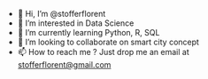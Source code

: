- 👋 Hi, I’m @stofferflorent
- 👀 I’m interested in Data Science
- 🌱 I’m currently learning Python, R, SQL
- 💞️ I’m looking to collaborate on smart city concept
- 📫 How to reach me ? Just drop me an email at stofferflorent@gmail.com

<!---
stofferflorent/stofferflorent is a ✨ special ✨ repository because its `README.md` (this file) appears on your GitHub profile.
You can click the Preview link to take a look at your changes.
--->
